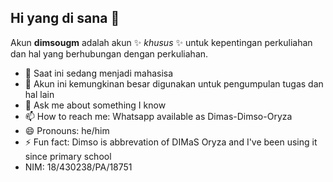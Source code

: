 ## Hi yang di sana 👋


Akun **dimsougm** adalah akun ✨ _khusus_ ✨ untuk kepentingan perkuliahan dan hal yang berhubungan dengan perkuliahan.

- 🔭 Saat ini sedang menjadi mahasisa
- 🌱 Akun ini kemungkinan besar digunakan untuk pengumpulan tugas dan hal lain
- 💬 Ask me about something I know
- 📫 How to reach me: Whatsapp available as Dimas-Dimso-Oryza
- 😄 Pronouns: he/him
- ⚡ Fun fact: Dimso is abbrevation of DIMaS Oryza and I've been using it since primary school
- NIM: 18/430238/PA/18751
